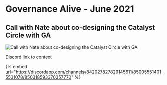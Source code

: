 # Governance Alive - June 2021

## Call with Nate about co-designing the Catalyst Circle with GA

![Call with Nate about co-designing the Catalyst Circle with GA](https://user-images.githubusercontent.com/25156451/123558513-916b7a80-d78e-11eb-909f-90e644b5b471.png)

Discord link to context

{% embed url="https://discordapp.com/channels/842027827829145611/850055514015531078/850318593370357770" %}



